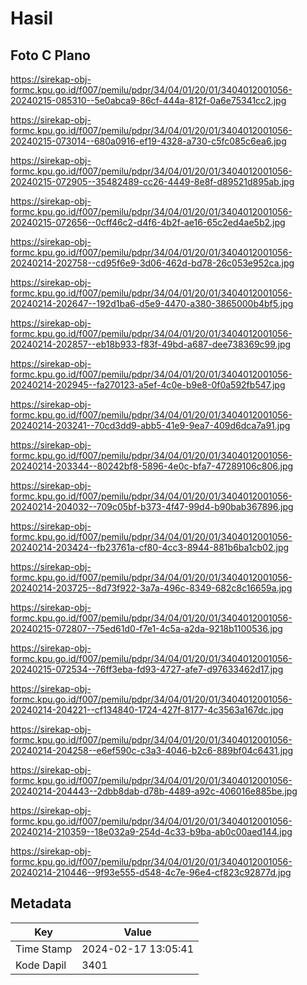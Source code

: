 # Hasil

## Foto C Plano

https://sirekap-obj-formc.kpu.go.id/f007/pemilu/pdpr/34/04/01/20/01/3404012001056-20240215-085310--5e0abca9-86cf-444a-812f-0a6e75341cc2.jpg

https://sirekap-obj-formc.kpu.go.id/f007/pemilu/pdpr/34/04/01/20/01/3404012001056-20240215-073014--680a0916-ef19-4328-a730-c5fc085c6ea6.jpg

https://sirekap-obj-formc.kpu.go.id/f007/pemilu/pdpr/34/04/01/20/01/3404012001056-20240215-072905--35482489-cc26-4449-8e8f-d89521d895ab.jpg

https://sirekap-obj-formc.kpu.go.id/f007/pemilu/pdpr/34/04/01/20/01/3404012001056-20240215-072656--0cff46c2-d4f6-4b2f-ae16-65c2ed4ae5b2.jpg

https://sirekap-obj-formc.kpu.go.id/f007/pemilu/pdpr/34/04/01/20/01/3404012001056-20240214-202758--cd95f6e9-3d06-462d-bd78-26c053e952ca.jpg

https://sirekap-obj-formc.kpu.go.id/f007/pemilu/pdpr/34/04/01/20/01/3404012001056-20240214-202647--192d1ba6-d5e9-4470-a380-3865000b4bf5.jpg

https://sirekap-obj-formc.kpu.go.id/f007/pemilu/pdpr/34/04/01/20/01/3404012001056-20240214-202857--eb18b933-f83f-49bd-a687-dee738369c99.jpg

https://sirekap-obj-formc.kpu.go.id/f007/pemilu/pdpr/34/04/01/20/01/3404012001056-20240214-202945--fa270123-a5ef-4c0e-b9e8-0f0a592fb547.jpg

https://sirekap-obj-formc.kpu.go.id/f007/pemilu/pdpr/34/04/01/20/01/3404012001056-20240214-203241--70cd3dd9-abb5-41e9-9ea7-409d6dca7a91.jpg

https://sirekap-obj-formc.kpu.go.id/f007/pemilu/pdpr/34/04/01/20/01/3404012001056-20240214-203344--80242bf8-5896-4e0c-bfa7-47289106c806.jpg

https://sirekap-obj-formc.kpu.go.id/f007/pemilu/pdpr/34/04/01/20/01/3404012001056-20240214-204032--709c05bf-b373-4f47-99d4-b90bab367896.jpg

https://sirekap-obj-formc.kpu.go.id/f007/pemilu/pdpr/34/04/01/20/01/3404012001056-20240214-203424--fb23761a-cf80-4cc3-8944-881b6ba1cb02.jpg

https://sirekap-obj-formc.kpu.go.id/f007/pemilu/pdpr/34/04/01/20/01/3404012001056-20240214-203725--8d73f922-3a7a-496c-8349-682c8c16659a.jpg

https://sirekap-obj-formc.kpu.go.id/f007/pemilu/pdpr/34/04/01/20/01/3404012001056-20240215-072807--75ed61d0-f7e1-4c5a-a2da-9218b1100536.jpg

https://sirekap-obj-formc.kpu.go.id/f007/pemilu/pdpr/34/04/01/20/01/3404012001056-20240215-072534--76ff3eba-fd93-4727-afe7-d97633462d17.jpg

https://sirekap-obj-formc.kpu.go.id/f007/pemilu/pdpr/34/04/01/20/01/3404012001056-20240214-204221--cf134840-1724-427f-8177-4c3563a167dc.jpg

https://sirekap-obj-formc.kpu.go.id/f007/pemilu/pdpr/34/04/01/20/01/3404012001056-20240214-204258--e6ef590c-c3a3-4046-b2c6-889bf04c6431.jpg

https://sirekap-obj-formc.kpu.go.id/f007/pemilu/pdpr/34/04/01/20/01/3404012001056-20240214-204443--2dbb8dab-d78b-4489-a92c-406016e885be.jpg

https://sirekap-obj-formc.kpu.go.id/f007/pemilu/pdpr/34/04/01/20/01/3404012001056-20240214-210359--18e032a9-254d-4c33-b9ba-ab0c00aed144.jpg

https://sirekap-obj-formc.kpu.go.id/f007/pemilu/pdpr/34/04/01/20/01/3404012001056-20240214-210446--9f93e555-d548-4c7e-96e4-cf823c92877d.jpg


## Metadata

| Key        | Value               |
| ---------- | ------------------- |
| Time Stamp | 2024-02-17 13:05:41 |
| Kode Dapil | 3401                |



